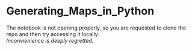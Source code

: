 # Generating_Maps_in_Python

The notebook is not opening properly, so you are requested to clone the repo and then try accessing it locally. <br>
*Inconvienience is deeply regretted*.
